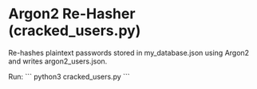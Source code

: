 # Argon2 Re-Hasher (cracked_users.py)

Re-hashes plaintext passwords stored in my_database.json using Argon2 and writes argon2_users.json.

Run:
\`\`\`
python3 cracked_users.py
\`\`\`

